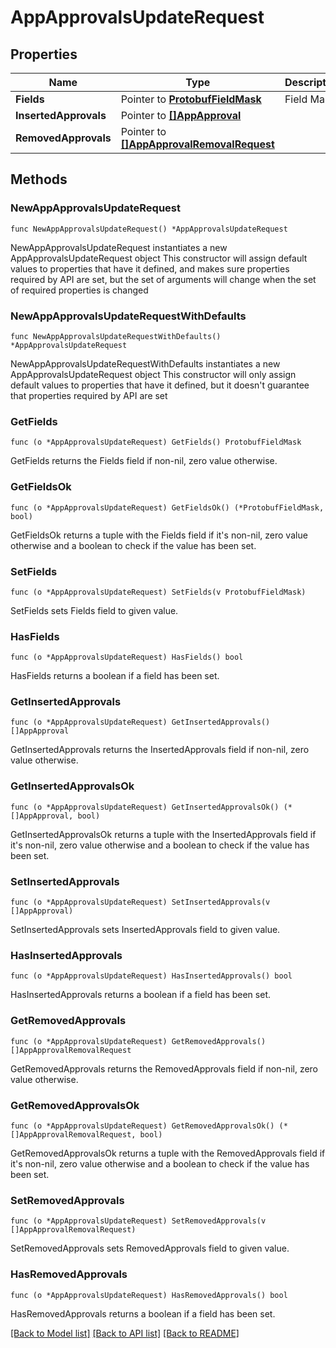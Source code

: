 # AppApprovalsUpdateRequest

## Properties

Name | Type | Description | Notes
------------ | ------------- | ------------- | -------------
**Fields** | Pointer to [**ProtobufFieldMask**](ProtobufFieldMask.md) | Field Mask. | [optional] 
**InsertedApprovals** | Pointer to [**[]AppApproval**](AppApproval.md) |  | [optional] 
**RemovedApprovals** | Pointer to [**[]AppApprovalRemovalRequest**](AppApprovalRemovalRequest.md) |  | [optional] 

## Methods

### NewAppApprovalsUpdateRequest

`func NewAppApprovalsUpdateRequest() *AppApprovalsUpdateRequest`

NewAppApprovalsUpdateRequest instantiates a new AppApprovalsUpdateRequest object
This constructor will assign default values to properties that have it defined,
and makes sure properties required by API are set, but the set of arguments
will change when the set of required properties is changed

### NewAppApprovalsUpdateRequestWithDefaults

`func NewAppApprovalsUpdateRequestWithDefaults() *AppApprovalsUpdateRequest`

NewAppApprovalsUpdateRequestWithDefaults instantiates a new AppApprovalsUpdateRequest object
This constructor will only assign default values to properties that have it defined,
but it doesn't guarantee that properties required by API are set

### GetFields

`func (o *AppApprovalsUpdateRequest) GetFields() ProtobufFieldMask`

GetFields returns the Fields field if non-nil, zero value otherwise.

### GetFieldsOk

`func (o *AppApprovalsUpdateRequest) GetFieldsOk() (*ProtobufFieldMask, bool)`

GetFieldsOk returns a tuple with the Fields field if it's non-nil, zero value otherwise
and a boolean to check if the value has been set.

### SetFields

`func (o *AppApprovalsUpdateRequest) SetFields(v ProtobufFieldMask)`

SetFields sets Fields field to given value.

### HasFields

`func (o *AppApprovalsUpdateRequest) HasFields() bool`

HasFields returns a boolean if a field has been set.

### GetInsertedApprovals

`func (o *AppApprovalsUpdateRequest) GetInsertedApprovals() []AppApproval`

GetInsertedApprovals returns the InsertedApprovals field if non-nil, zero value otherwise.

### GetInsertedApprovalsOk

`func (o *AppApprovalsUpdateRequest) GetInsertedApprovalsOk() (*[]AppApproval, bool)`

GetInsertedApprovalsOk returns a tuple with the InsertedApprovals field if it's non-nil, zero value otherwise
and a boolean to check if the value has been set.

### SetInsertedApprovals

`func (o *AppApprovalsUpdateRequest) SetInsertedApprovals(v []AppApproval)`

SetInsertedApprovals sets InsertedApprovals field to given value.

### HasInsertedApprovals

`func (o *AppApprovalsUpdateRequest) HasInsertedApprovals() bool`

HasInsertedApprovals returns a boolean if a field has been set.

### GetRemovedApprovals

`func (o *AppApprovalsUpdateRequest) GetRemovedApprovals() []AppApprovalRemovalRequest`

GetRemovedApprovals returns the RemovedApprovals field if non-nil, zero value otherwise.

### GetRemovedApprovalsOk

`func (o *AppApprovalsUpdateRequest) GetRemovedApprovalsOk() (*[]AppApprovalRemovalRequest, bool)`

GetRemovedApprovalsOk returns a tuple with the RemovedApprovals field if it's non-nil, zero value otherwise
and a boolean to check if the value has been set.

### SetRemovedApprovals

`func (o *AppApprovalsUpdateRequest) SetRemovedApprovals(v []AppApprovalRemovalRequest)`

SetRemovedApprovals sets RemovedApprovals field to given value.

### HasRemovedApprovals

`func (o *AppApprovalsUpdateRequest) HasRemovedApprovals() bool`

HasRemovedApprovals returns a boolean if a field has been set.


[[Back to Model list]](../README.md#documentation-for-models) [[Back to API list]](../README.md#documentation-for-api-endpoints) [[Back to README]](../README.md)


